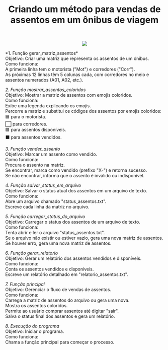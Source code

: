 <h1 align="center"> Criando um método para vendas de assentos em um ônibus de viagem </h1><br/>


<p align="center"><img src="http://img.shields.io/static/v1?label=STATUS&message=EM%20DESENVOLVIMENTO&color=GREEN&style=for-the-badge"/></p>
*1. Função gerar_matriz_assentos*<br/>
Objetivo: Criar uma matriz que representa os assentos de um ônibus.<br/>
Como funciona:<br/>
A primeira linha tem o motorista ("Mot") e corredores ("Corr").<br/>
As próximas 12 linhas têm 5 colunas cada, com corredores no meio e assentos numerados (A01, A02, etc.).<br/>

*2. Função mostrar_assentos_coloridos*<br/>
Objetivo: Mostrar a matriz de assentos com emojis coloridos.<br/>
Como funciona:<br/>
Exibe uma legenda explicando os emojis.<br/>
Percorre a matriz e substitui os códigos dos assentos por emojis coloridos:<br/>
🟦 para o motorista.<br/>
⬜ para corredores.<br/>
🟩 para assentos disponíveis.<br/>
⬛ para assentos vendidos.<br/>

*3. Função vender_assento*<br/>
Objetivo: Marcar um assento como vendido.<br/>
Como funciona:<br/>
Procura o assento na matriz.<br/>
Se encontrar, marca como vendido (prefixo "X-") e retorna sucesso.<br/>
Se não encontrar, informa que o assento é inválido ou indisponível.<br/>

*4. Função salvar_status_em_arquivo*<br/>
Objetivo: Salvar o status atual dos assentos em um arquivo de texto.<br/>
Como funciona:<br/>
Abre um arquivo chamado "status_assentos.txt".<br/>
Escreve cada linha da matriz no arquivo.<br/>

*5. Função carregar_status_do_arquivo*<br/>
Objetivo: Carregar o status dos assentos de um arquivo de texto.<br/>
Como funciona:<br/>
Tenta abrir e ler o arquivo "status_assentos.txt".<br/>
Se o arquivo não existir ou estiver vazio, gera uma nova matriz de assentos.<br/>
Se houver erro, gera uma nova matriz de assentos.<br/>

*6. Função gerar_relatorio*<br/>
Objetivo: Gerar um relatório dos assentos vendidos e disponíveis.<br/>
Como funciona:<br/>
Conta os assentos vendidos e disponíveis.<br/>
Escreve um relatório detalhado em "relatorio_assentos.txt".<br/>

*7. Função principal*<br/>
Objetivo: Gerenciar o fluxo de vendas de assentos.<br/>
Como funciona:<br/>
Carrega a matriz de assentos do arquivo ou gera uma nova.<br/>
Mostra os assentos coloridos.<br/>
Permite ao usuário comprar assentos até digitar "sair".<br/>
Salva o status final dos assentos e gera um relatório.<br/>

*8. Execução do programa*<br/>
Objetivo: Iniciar o programa.<br/>
Como funciona:<br/>
Chama a função principal para começar o processo.<br/>
